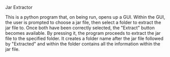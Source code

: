 Jar Extractor

This is a python program that, on being run, opens up a GUI. Within the GUI, the user is prompted to choose a jar file, then select a folder to extract the jar file to. Once both have been correctly selected, the "Extract" button becomes available. By pressing it, the program proceeds to extract the jar file to the specified folder. It creates a folder name after the jar file followed by "Extracted" and within the folder contains all the information within the jar file.
